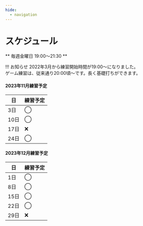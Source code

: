 ```yaml
---
hide:
  - navigation
---
```

# スケジュール
** 毎週金曜日 19:00〜21:30 **

!!! お知らせ
    2022年3月から練習開始時間が19:00〜になりました。  
    ゲーム練習は、従来通り20:00頃〜です。長く基礎打ちができます。 


#### 2023年11月練習予定
|日|練習予定|
|---|---|
| 3日|◯|
|10日|◯|
|17日|❌|
|24日|◯|

#### 2023年12月練習予定
|日|練習予定|
|---|---|
| 1日|◯|
| 8日|◯|
|15日|◯|
|22日|◯|
|29日|❌|



